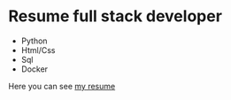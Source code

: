 # Resume full stack developer
- Python
- Html/Css
- Sql
- Docker

Here you can see [my resume](https://vladyslav0602.github.io/resume/)
